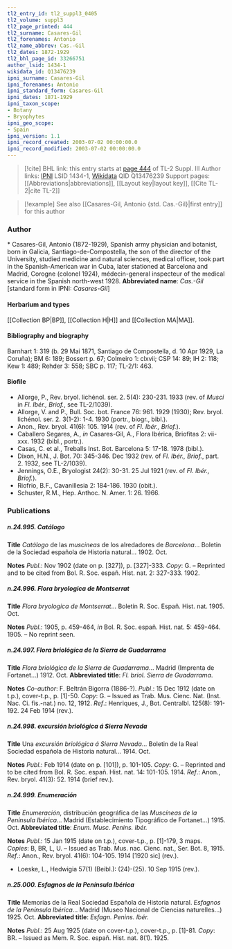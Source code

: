```yaml
---
tl2_entry_id: tl2_suppl3_0405
tl2_volume: suppl3
tl2_page_printed: 444
tl2_surname: Casares-Gil
tl2_forenames: Antonio
tl2_name_abbrev: Cas.-Gil
tl2_dates: 1872-1929
tl2_bhl_page_id: 33266751
author_lsid: 1434-1
wikidata_id: Q13476239
ipni_surname: Casares-Gil
ipni_forenames: Antonio
ipni_standard_form: Casares-Gil
ipni_dates: 1871-1929
ipni_taxon_scope: 
- Botany
- Bryophytes
ipni_geo_scope: 
- Spain
ipni_version: 1.1
ipni_record_created: 2003-07-02 00:00:00.0
ipni_record_modified: 2003-07-02 00:00:00.0
---
```


> [!cite] BHL link: this entry starts at [page 444](https://www.biodiversitylibrary.org/page/33266751) of TL-2 Suppl. III
> Author links: [IPNI](https://www.ipni.org/a/1434-1) LSID 1434-1, [Wikidata](https://www.wikidata.org/wiki/Q13476239) QID Q13476239
> Support pages: [[Abbreviations|abbreviations]], [[Layout key|layout key]], [[Cite TL-2|cite TL-2]]

> [!example] See also [[Casares-Gil, Antonio {std. Cas.-Gil}|first entry]] for this author

### Author

\* Casares-Gil, Antonio (1872-1929), Spanish army physician and botanist, born in Galicia, Santiago-de-Compostella, the son of the director of the University, studied medicine and natural sciences, medical officer, took part in the Spanish-American war in Cuba, later stationed at Barcelona and Madrid, Corogne (colonel 1924), médecin-general inspecteur of the medical service in the Spanish north-west 1928. 
**Abbreviated name**: *Cas.-Gil* \[standard form in IPNI: *Casares-Gil*\]

#### Herbarium and types

[[Collection BP|BP]], [[Collection H|H]] and [[Collection MA|MA]].

#### Bibliography and biography

Barnhart 1: 319 (b. 29 Mai 1871, Santiago de Compostella, d. 10 Apr 1929, La Coruña); BM 6: 189; Bossert p. 67; Colmeiro 1: clxvii; CSP 14: 89; IH 2: 118; Kew 1: 489; Rehder 3: 558; SBC p. 117; TL-2/1: 463.

#### Biofile

- Allorge, P., Rev. bryol. lichénol. ser. 2. 5(4): 230-231. 1933 (rev. of *Musci* in *Fl. Ibér., Briof.*, see TL-2/1039).
- Allorge, V. and P., Bull. Soc. bot. France 76: 961. 1929 (1930); Rev. bryol. lichénol. ser. 2. 3(1-2): 1-4. 1930 (portr., biogr., bibl.).
- Anon., Rev. bryol. 41(6): 105. 1914 (rev. of *Fl. Ibér., Briof.*).
- Caballero Segares, A., *in* Casares-Gil, A., Flora Ibérica, Briofitas 2: vii-xxx. 1932 (bibl., portr.).
- Casas, C. et al., Treballs Inst. Bot. Barcelona 5: 17-18. 1978 (bibl.).
- Dixon, H.N., J. Bot. 70: 345-346. Dec 1932 (rev. of *Fl. Ibér., Briof.*, part. 2. 1932, see TL-2/1039).
- Jennings, O.E., Bryologist 24(2): 30-31. 25 Jul 1921 (rev. of *Fl. Ibér., Briof.*).
- Riofrio, B.F., Cavanillesia 2: 184-186. 1930 (obit.).
- Schuster, R.M., Hep. Anthoc. N. Amer. 1: 26. 1966.

### Publications

##### n.24.995. Catálogo

**Title**
*Catálogo* de las *muscineas* de los alredadores de *Barcelona*... Boletin de la Sociedad española de Historia natural... 1902. Oct.

**Notes**
*Publ*.: Nov 1902 (date on p. \[327\]), p. \[327\]-333. *Copy*: G. – Reprinted and to be cited from Bol. R. Soc. españ. Hist. nat. 2: 327-333. 1902.

##### n.24.996. Flora bryologica de Montserrat

**Title**
*Flora bryologica de Montserrat*... Boletin R. Soc. Españ. Hist. nat. 1905. Oct.

**Notes**
*Publ*.: 1905, p. 459-464, *in* Bol. R. Soc. españ. Hist. nat. 5: 459-464. 1905. – No reprint seen.

##### n.24.997. Flora briológica de la Sierra de Guadarrama

**Title**
*Flora briológica de la Sierra de Guadarrama*... Madrid (Imprenta de Fortanet...) 1912. Oct.
**Abbreviated title**: *Fl. briol. Sierra de Guadarrama*.

**Notes**
*Co-author*: F. Beltrán Bigorra (1886-?).
*Publ*.: 15 Dec 1912 (date on t.p.), cover-t.p., p. \[1\]-50. *Copy*: G. – Issued as Trab. Mus. Cienc. Nat. (Inst. Nac. Ci. fis.-nat.) no. 12, 1912.
*Ref*.: Henriques, J., Bot. Centralbl. 125(8): 191-192. 24 Feb 1914 (rev.).

##### n.24.998. excursión briológica á Sierra Nevada

**Title**
Una *excursión briológica á Sierra Nevada*... Boletin de la Real Sociedad española de Historia natural... 1914. Oct.

**Notes**
*Publ*.: Feb 1914 (date on p. \[101\]), p. 101-105. *Copy*: G. – Reprinted and to be cited from Bol. R. Soc. españ. Hist. nat. 14: 101-105. 1914.
*Ref*.: Anon., Rev. bryol. 41(3): 52. 1914 (brief rev.).

##### n.24.999. Enumeración

**Title**
*Enumeración*, distribución geográfica de las *Muscíneas de la Península Ibérica*... Madrid (Establecimiento Tipográfico de Fortanet...) 1915. Oct.
**Abbreviated title**: *Enum. Musc. Penins. Ibér.*

**Notes**
*Publ*.: 15 Jan 1915 (date on t.p.), cover-t.p., p. \[1\]-179, 3 maps. *Copies*: B, BR, L, U. – Issued as Trab. Mus. nac. Cienc. nat., Ser. Bot. 8, 1915.
*Ref*.: Anon., Rev. bryol. 41(6): 104-105. 1914 \[1920 sic\] (rev.).
- Loeske, L., Hedwigia 57(1) (Beibl.): (24)-(25). 10 Sep 1915 (rev.).

##### n.25.000. Esfagnos de la Península Ibérica

**Title**
Memorias de la Real Sociedad Española de Historia natural. *Esfagnos de la Península Ibérica*... Madrid (Museo Nacional de Ciencias naturelles...) 1925. Oct.
**Abbreviated title**: *Esfagn. Penins. Ibér.*

**Notes**
*Publ*.: 25 Aug 1925 (date on cover-t.p.), cover-t.p., p. \[1\]-81. *Copy*: BR. – Issued as Mem. R. Soc. españ. Hist. nat. 8(1). 1925.

